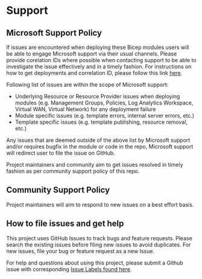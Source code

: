 # Support

## Microsoft Support Policy

If issues are encountered when deploying these Bicep modules users will be able to engage Microsoft support via their usual channels. Please provide corelation IDs where possible when contacting support to be able to investigate the issue effectively and in a timely fashion. For instructions on how to get deployments and correlation ID, please follow this link [here](https://docs.microsoft.com/en-us/azure/azure-resource-manager/templates/deployment-history?tabs=azure-portal#get-deployments-and-correlation-id).

Following list of issues are within the scope of Microsoft support:

- Underlying Resource or Resource Provider issues when deploying modules (e.g. Management Groups, Policies, Log Analytics Workspace, Virtual WAN, Virtual Network) for any deployment failure
- Module specific issues (e.g. template errors, internal server errors, etc.)
- Template specific issues (e.g. template publishing, resource removal, etc.)

Any issues that are deemed outside of the above list by Microsoft support and/or requires bugfix in the module or code in the repo, Microsoft support will redirect user to file the issue on GitHub.

Project maintainers and community aim to get issues resolved in timely fashion as per community support policy of this repo.

## Community Support Policy

Project maintainers will aim to respond to new issues on a best effort basis.

## How to file issues and get help

This project uses GitHub Issues to track bugs and feature requests. Please search the existing issues before filing new issues to avoid duplicates.  For new issues, file your bug or feature request as a new Issue.

For help and questions about using this project, please submit a Github issue with corresponding [Issue Labels found here](https://github.com/Azure/ResourceModules/labels).


<!-- Local -->
[ProjectSetup]: <https://docs.github.com/en/communities/>
[GitHubDocs]: <https://docs.github.com/>
[AzureDevOpsDocs]: <https://docs.microsoft.com/en-us/azure/devops/?view=azure-devops>
[GitHubIssues]: <https://github.com/Azure/Modules/issues>
[Contributing]: CONTRIBUTING.md
[AzureIcon]: docs/media/MicrosoftAzure-32px.png
[PowershellIcon]: docs/media/MicrosoftPowerShellCore-32px.png
[BashIcon]: docs/media/Bash_Logo_black_and_white_icon_only-32px.svg.png
